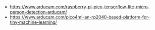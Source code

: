 # 

* https://www.arducam.com/raspberry-pi-pico-tensorflow-lite-micro-person-detection-arducam/
* https://www.arducam.com/pico4ml-an-rp2040-based-platform-for-tiny-machine-learning/
